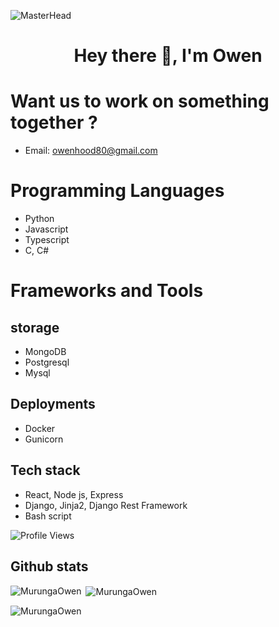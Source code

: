 ![MasterHead](https://rishavanand.github.io/static/images/greetings.gif)
<h1 align="center">Hey there 👋, I'm Owen</h1>

#  Want us to  work on something together ?
  - Email: owenhood80@gmail.com

# Programming Languages
- Python
- Javascript
- Typescript
- C, C#

# Frameworks and Tools
## storage
- MongoDB
- Postgresql
- Mysql

## Deployments
- Docker
- Gunicorn

## Tech stack
- React, Node js, Express
- Django, Jinja2, Django Rest Framework
- Bash script


<img src="https://komarev.com/ghpvc/?username=MurungaOwen&color=blue" alt="Profile Views">

## Github stats
<p><img align="left" src="https://github-readme-stats.vercel.app/api/top-langs?username=MurungaOwen&show_icons=true&locale=en&layout=compact" alt="MurungaOwen" /></p>

<p>&nbsp;<img align="center" src="https://github-readme-stats.vercel.app/api?username=MurungaOwen&show_icons=true&locale=en" alt="MurungaOwen" /></p>

<p><img align="center" src="https://github-readme-streak-stats.herokuapp.com/?user=MurungaOwen&" alt="MurungaOwen" /></p>
